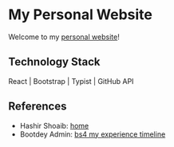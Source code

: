 # My Personal Website

Welcome to my [personal website](https://g1oom.github.io)! 

## Technology Stack

React | Bootstrap | Typist | GitHub API

## References

- Hashir Shoaib: [home](https://github.com/hashirshoaeb/home)
- Bootdey Admin: [bs4 my experience timeline](https://bootdey.com/snippets/view/bs4-my-experience-timeline)
